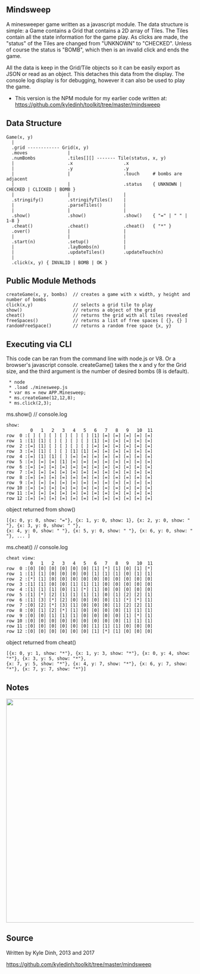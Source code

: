 Mindsweep
---------
A minesweeper game written as a javascript module. The data structure is simple: a Game contains a Grid that contains a 2D array of Tiles. The Tiles contain all the state information for the game play. As clicks are made, the "status" of the Tiles are changed from "UNKNOWN" to "CHECKED".  Unless of course the status is "BOMB", which then is an invalid click and ends the game.

All the data is keep in the Grid/Tile objects so it can be easily export as JSON or read as an object. This detaches this data from the display. The console log display is for debugging, however it can also be used to play the game.

* This version is the NPM module for my earlier code written at: https://github.com/kyledinh/toolkit/tree/master/mindsweep

Data Structure
--------------
```
Game(x, y)
  |
  .grid ------------ Grid(x, y)
  .moves               |
  .numBombs            .tiles[][] ------- Tile(status, x, y)
  |                    .x                   .x
  |                    .y                   .y
  |                    |                    .touch     # bombs are adjacent
  |                    |                    .status    { UNKNOWN | CHECKED | CLICKED | BOMB }
  |                    |                    |
  .stringify()         .stringifyTiles()    |
  |                    .parseTiles()        |
  |                    |                    |
  .show()              .show()              .show()    { "=" | " " | 1-8 }
  .cheat()             .cheat()             .cheat()   { "*" }            
  .over()              |                    |
  |                    |                    |
  .start(n)            .setup()             |                              
  |                    .layBombs(n)         |
  |                    .updateTiles()       .updateTouch(n)
  |
  .click(x, y) { INVALID | BOMB | OK }

```

Public Module Methods
---------------------
```
createGame(x, y, bombs)  // creates a game with x width, y height and number of bombs
click(x,y)               // selects a grid tile to play
show()                   // returns a object of the grid
cheat()                  // returns the grid with all tiles revealed
freeSpaces()             // returns a list of free spaces [ {}, {} ]
randomFreeSpace()        // returns a random free space {x, y}
```


Executing via CLI
-----------------
This code can be ran from the command line with node.js or V8. Or a browser's javascript console. createGame() takes the x and y for the Grid size, and the third argument is the number of desired bombs (8 is default).
```
 * node
 * .load ./minesweep.js
 * var ms = new APP.Minesweep;
 * ms.createGame(12,12,8);
 * ms.click(2,3);

```
ms.show() // console.log
```
show:
         0   1   2   3   4   5   6   7   8   9   10  11  
row  0 :[ ] [ ] [ ] [ ] [ ] [ ] [1] [=] [=] [=] [=] [=]
row  1 :[1] [1] [ ] [ ] [ ] [ ] [1] [=] [=] [=] [=] [=]
row  2 :[=] [1] [ ] [ ] [ ] [ ] [=] [=] [=] [=] [=] [=]
row  3 :[=] [1] [ ] [ ] [1] [1] [=] [=] [=] [=] [=] [=]
row  4 :[=] [1] [1] [ ] [=] [=] [=] [=] [=] [=] [=] [=]
row  5 :[=] [=] [=] [1] [=] [=] [=] [=] [=] [=] [=] [=]
row  6 :[=] [=] [=] [=] [=] [=] [=] [=] [=] [=] [=] [=]
row  7 :[=] [=] [=] [=] [=] [=] [=] [=] [=] [=] [=] [=]
row  8 :[=] [=] [=] [=] [=] [=] [=] [=] [=] [=] [=] [=]
row  9 :[=] [=] [=] [=] [=] [=] [=] [=] [=] [=] [=] [=]
row 10 :[=] [=] [=] [=] [=] [=] [=] [=] [=] [=] [=] [=]
row 11 :[=] [=] [=] [=] [=] [=] [=] [=] [=] [=] [=] [=]
row 12 :[=] [=] [=] [=] [=] [=] [=] [=] [=] [=] [=] [=]
```

object returned from show()
```
[{x: 0, y: 0, show: "="}, {x: 1, y: 0, show: 1}, {x: 2, y: 0, show: " "}, {x: 3, y: 0, show: " "},
{x: 4, y: 0, show: " "}, {x: 5, y: 0, show: " "}, {x: 6, y: 0, show: " "}, ... ]
```


ms.cheat() // console.log
```
cheat view:
         0   1   2   3   4   5   6   7   8   9   10  11  
row  0 :[0] [0] [0] [0] [0] [0] [1] [*] [1] [0] [1] [*]
row  1 :[1] [1] [0] [0] [0] [0] [1] [1] [1] [0] [1] [1]
row  2 :[*] [1] [0] [0] [0] [0] [0] [0] [0] [0] [0] [0]
row  3 :[1] [1] [0] [0] [1] [1] [1] [0] [0] [0] [0] [0]
row  4 :[1] [1] [1] [0] [1] [*] [1] [0] [0] [0] [0] [0]
row  5 :[1] [*] [2] [1] [1] [1] [1] [0] [1] [2] [2] [1]
row  6 :[1] [3] [*] [2] [0] [0] [0] [0] [1] [*] [*] [1]
row  7 :[0] [2] [*] [3] [1] [0] [0] [0] [1] [2] [2] [1]
row  8 :[0] [1] [2] [*] [1] [0] [0] [0] [0] [1] [1] [1]
row  9 :[0] [0] [1] [1] [1] [0] [0] [0] [0] [1] [*] [1]
row 10 :[0] [0] [0] [0] [0] [0] [0] [0] [0] [1] [1] [1]
row 11 :[0] [0] [0] [0] [0] [0] [1] [1] [1] [0] [0] [0]
row 12 :[0] [0] [0] [0] [0] [0] [1] [*] [1] [0] [0] [0]
```

object returned from cheat()
```
[{x: 0, y: 1, show: "*"}, {x: 1, y: 3, show: "*"}, {x: 0, y: 4, show: "*"}, {x: 3, y: 5, show: "*"},
{x: 7, y: 5, show: "*"}, {x: 4, y: 7, show: "*"}, {x: 6, y: 7, show: "*"}, {x: 7, y: 7, show: "*"}]
```

Notes
-----
<img src="https://lh6.googleusercontent.com/p_RWhFwdGRuIbD3TtkStUqfhOagyfM86ouJbH9mTHNZRdZwA-7g999pLip6jIJXoZtWfWKOP5d-cGxWRbP16PGj307fOpJ_ZgPZNxSi2hu0g07Wc8MGCZuLINg"  width="600" />

Source
------
Written by Kyle Dinh, 2013 and 2017

https://github.com/kyledinh/toolkit/tree/master/mindsweep
